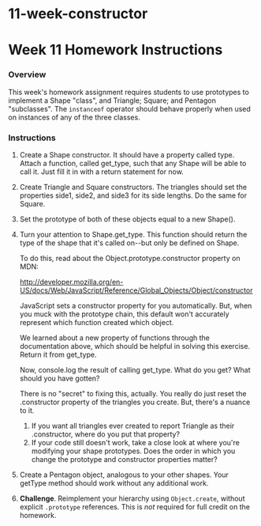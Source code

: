 # 11-week-constructor

# Week 11 Homework Instructions

### Overview

This week's homework assignment requires students to use prototypes
to implement a Shape "class", and Triangle; Square; and Pentagon "subclasses".
The `instanceof` operator should behave properly when used on instances of any
of the three classes.

### Instructions

1. Create a Shape constructor. It should have a property called type. Attach
   a function, called get_type, such that any Shape will be able to call it.
   Just fill it in with a return statement for now.

2. Create Triangle and Square constructors. The triangles should set the
   properties side1, side2, and side3 for its side lengths.
   Do the same for Square.

3. Set the prototype of both of these objects equal to a new Shape().

4. Turn your attention to Shape.get_type. This function should return
   the type of the shape that it's called on--but only be defined on Shape.

   To do this, read about the Object.prototype.constructor property on MDN:

    http://developer.mozilla.org/en-US/docs/Web/JavaScript/Reference/Global_Objects/Object/constructor

   JavaScript sets a constructor property for you automatically. But, when
   you muck with the prototype chain, this default won't accurately
   represent which function created which object.

   We learned about a new property of functions through the documentation
   above, which should be helpful in solving this exercise. Return it from
   get_type.

   Now, console.log the result of calling get_type. What do you get? What
   should you have gotten?

   There is no "secret" to fixing this, actually. You really do just reset
   the .constructor property of the triangles you create. But, there's a
   nuance to it.

     1. If you want all triangles ever created to report Triangle as their
        .constructor, where do you put that property?
     2. If your code still doesn't work, take a close look at where you're
        modifying your shape prototypes. Does the order in which you change
        the prototype and constructor properties matter?

5. Create a Pentagon object, analogous to your other shapes. Your getType
   method should work without any additional work.

6. **Challenge**. Reimplement your hierarchy using `Object.create`, without explicit `.prototype` references. This is *not* required for full credit on the homework.
